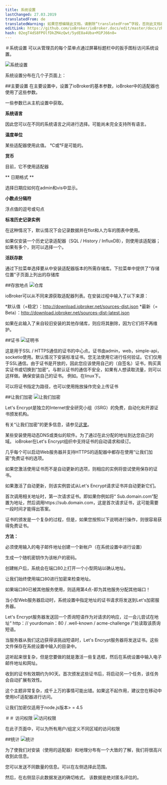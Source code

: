 ```yaml
---
title: 系统设置
lastChanged: 27.03.2019
translatedFrom: de
translatedWarning: 如果您想编辑此文档，请删除“translatedFrom”字段，否则此文档将再次自动翻译
editLink: https://github.com/ioBroker/ioBroker.docs/edit/master/docs/zh-cn/admin/settings.md
hash: 02egT4dS8FPOlfDkZM4zQwt/5ydE8a4Uba+M1PJ66n8=
---
```

＃系统设置
可以从管理员的每个菜单点通过屏幕标题栏中的扳手图标访问系统设置。

![系统设置](../../de/admin/media/ADMIN_Settings_main.png)

系统设置分布在几个子页面上：

##主要设置
在主要设置中，设置了ioBroker的基本参数，ioBroker中的适配器也使用了这些参数。

一些参数已从主机设置中获取。

**系统语言**

因此您可以在不同的系统语言之间进行选择。可能尚未完全支持所有语言。

**温度单位**

某些适配器使用此值。 °C或°F是可能的。

**货币**

目前，它不使用适配器

** 日期格式 **

选择日期应如何在admin和vis中显示。

**小数点分隔符**

浮点值的逗号或句点

**标准历史记录实例**

在这种情况下，默认情况下会记录数据并在flot和人力车的图表中使用。

如果仅安装一个历史记录适配器（SQL / History / InfluxDB），则使用该适配器；如果有多个，则可以选择一个。

**活跃存款**

通过下拉菜单选择要从中安装适配器版本的所需存储库。下拉菜单中提供了“存储位置”子页面上列出的存储库

##存放地点
![仓库](../../de/admin/media/ADMIN_Settings_repos.png)

ioBroker可以从不同来源获取适配器列表。在安装过程中输入了以下来源：

*默认值（=稳定）：http://download.iobroker.net/sources-dist.json
*最新（= Beta）：http://download.iobroker.net/sources-dist-latest.json

如果在此输入了来自较旧安装的其他存储库，则应将其删除，因为它们将不再维护。

##证书
![证明书](../../de/admin/media/ADMIN_Settings_certificates.png)

这是用于SSL / HTTPS通信的证书的中心点。证书由admin，web，simple-api，socketio使用。默认情况下安装标准证书。您无法使用它进行任何验证。它们仅用于SSL通信。由于证书是开放的，因此您应该使用自己的（自签名）证书，购买真实证书或切换到“加密”。与默认证书的通信不安全，如果有人想读取流量，则可以这样做。确保安装自己的证书。
例如。在linux下。

可以将证书指定为路径，也可以使用拖放操作完全上传证书

##让我们加密
![让我们加密](../../de/admin/media/ADMIN_Settings_letsencrypt.png)

Let's Encrypt是独立的Internet安全研究小组（ISRG）的免费，自动化和开源证书颁发机构。

有关“让我们加密”的更多信息，请参见[这里](https://letsencrypt.org/)。

某些安装使用动态DNS或类似的软件。为了通过在此分配的地址到达您自己的域。 ioBroker在Let's Encrypt组织中支持证书的自动请求和续订。

几乎每个可以启动Web服务器并支持HTTPS的适配器中都存在使用“让我们加密”免费证书的选项。

如果您激活使用证书而不是自动更新的选项，则相应的实例将尝试使用保存的证书。

如果激活了自动更新，则该实例尝试从Let's Encrypt请求证书并自动更新它们。

首次调用相关地址时，第一次请求证书。即如果你例如将“ Sub.domain.com”配置为地址，然后调用https://sub.domain.com，这是首次请求证书，这可能需要一段时间才能得出答案。

证书的颁发是一个复杂的过程，但是，如果您按照以下说明进行操作，则很容易获得免费证书。

**方法：**

必须使用输入的电子邮件地址创建一个新帐户（在系统设置中进行设置）

生成一个随机密钥作为该帐户的密码。

创建帐户后，系统会在端口80上打开一个小型网站以确认地址。

让我们始终使用端口80进行加密来检查地址。

如果端口80已被其他服务使用，则适用第4点-即为其他服务分配其他端口！

当小型Web服务器启动时，系统设置中指定地址的证书请求将发送到Let's加密服务器。

Let's Encrypt服务器发送回一个质询短语作为对请求的响应，过一会儿尝试在地址“ http：// yourdomain：80 / .well-known / acme-challenge /”处读取该质询短语。

当服务器从我们这边获得该挑战短语时，Let's Encrypt服务器将发送证书。这些文件保存在系统设置中输入的目录中。

这听起来很复杂，但是您要做的就是激活一些复选框，然后在系统设置中输入电子邮件地址和网址。

收到的证书有效期约为90天。首次颁发这些证书后，将启动另一个任务，该任务会自动扩展有效性。

这个主题非常复杂，成千上万的事情可能出错。如果这不起作用，建议您在移动中使用IoT适配器进行访问。

让我们加密仅适用于node.js版本> = 4.5

＃＃ 访问权限
![访问权限](../../de/admin/media/ADMIN_Settings_zugriffsrechte.png)

在此子页面中，可以为所有用户/组定义不同区域的访问权限

##统计
![统计](../../de/admin/media/ADMIN_Settings_statistics.png)

为了使我们对安装（使用的适配器）和地理分布有一个大致的了解，我们将很高兴收到此信息。

您可以发送不同数量的信息。可以在左侧选择此范围。

然后，在右侧显示此数据发送的确切格式。
该数据是绝对匿名评估的。